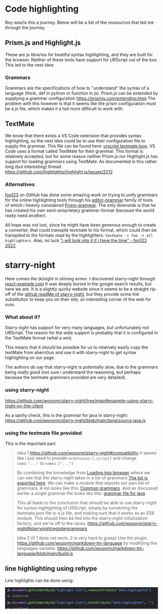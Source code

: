 # Code highlighting
Boy was/is this a journey.
Below will be a list of the ressources that led me through the journey.

## Prism.js and Highlight.js
These are js libraries for beatiful syntax highlighting, and they are built for the browser.
Neither of these tools have support for URScript out of the box. This led to the next idea:

### Grammars
Grammars are the specifications of how to "understand" the syntax of a language (think, def in python or function in js).
Prism.js can be extended by supplying a grammar configuration
https://prismjs.com/extending.html
The problem with this however is that it seems like the prism configuration must be a js file, 
which makes it a tad more difficult to work with.

## TextMate
We know that there exists a VS Code extension that provides syntax highlighting, 
so the next idea could be to use their configuration file to supply the grammar. 
This file can be found here: 
[urscript textmate.json](https://github.com/ahernguo/urscript-extension/blob/master/syntaxes/urscript.tmLanguage.json).
VS Code uses a format called TextMate for their grammar. 
This format is relatively accepted, but for some reason neither Prism.js nor Highlight.js has support for loading grammars using TextMate. 
As documented in this rather long (but interesting) thread.
https://github.com/highlightjs/highlight.js/issues/2212

### Alternatives
[foo123](https://github.com/foo123) on GitHub has done some amazing work on trying to unify grammars for the online highlighting tools through his [editor-grammar](https://github.com/foo123/prism-grammar) family of tools of which i heavily considered [Prism-grammar](https://github.com/foo123/prism-grammar). The only downside is that he has created his own semi-proprietary grammar-format (because the world really need another).

All hope was not lost, since he might have been generous enough to create a converter, 
that could transpile textmate to his format, which could then be transpiled to the formats read by the highlighters:
`textmate -> foo -> all highlighters`. Alas, no luck 
["i will look into it if i have the time" - foo123 2022](https://github.com/foo123/editor-grammar/issues/9)

# starry-night
Here comes the (k)night in shining armor.
I discovered starry-night through 
[react-example.com](https://reactjsexample.com/syntax-highlighting-like-what-github-uses-to-highlight-code-but-free-and-open-source-and-javascript/#what-is-this) 
It was deeply buried in the google search results, but here we are. 
It is a slightly quirky website since it seems to be a straight rip-off of the 
[github readMe of starry-night](https://github.com/wooorm/starry-night), 
but they provide some link substitution to keep you on their site, an interesting corner of the web for sure.

### What about it?
Starry night has support for very many languages, but unfortunately not URScript. 
The reason for the wide support is probably that it is configured in the TextMate format (what a win).

This means that it _should_ be possible for us to relatively easily copy the textMate from ahernGuo and use it with starry-night to get syntax highlighting on our page.

The authors do say that starry-night is potentially slow, due to the grammars being _really good_ 
(not sure i understand the reasoning, but perhaps because the textmate grammars provided are very detailed).

### using starry-night
https://github.com/wooorm/starry-night/tree/main#example-using-starry-night-on-the-client

As a sanity check, this is the grammar for java in starry-night:
https://github.com/wooorm/starry-night/blob/main/lang/source.java.js

### using the textmate file provided
This is the important part.

>Idea 1
>https://github.com/wooorm/starry-night#compatibility
>It seems like i just need to provide `extensions:[.script]` and change `name:"..."` to `names:["..."]`
>
>By combining the knowledge from [Loading into browser](https://github.com/wooorm/starry-night/tree/main#use) where we can see that the starry night takes in a list of grammars [The list is exported here](https://github.com/wooorm/starry-night/blob/main/index.js). We can make a module that exports our own list of grammars. A list looks like this: [Common grammars](https://github.com/wooorm/starry-night/blob/main/lib/common.js).  And as discussed earlier a single grammar file looks like this: [grammar file for java](https://github.com/wooorm/starry-night/blob/main/lang/source.java.js)
>
>This all leads to the conclusion that _should_ be able to use starry-night for syntax highlighting of URScript, simply by converting the textmate.json file to a js file, and making sure that it works as an ES6 module. This should then be fed into the starry-night initialization factory, and we're off to the races.
>https://github.com/wooorm/starry-night#starrynightregistergrammars

>Idea 2 (if 1 does not work, 2 is very hard to grasp)
>Use the plugin https://github.com/wooorm/markdown-tm-language by modifying the languages variable.
>https://github.com/wooorm/markdown-tm-language/blob/main/build.js


## line highlighting using rehype
Line highlights can be done using:

![Pasted image 20230603131203.png](md_pictures/20230603131203.png)

